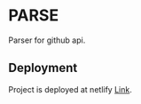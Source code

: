 # PARSE 
Parser for github api.

## Deployment
Project is deployed at netlify [Link](https://gilded-nasturtium-05101d.netlify.app).

